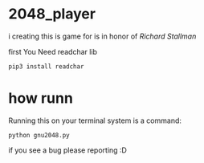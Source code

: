 # 2048_player

i creating this is game for is in honor of *Richard Stallman*

first You Need readchar lib

```
pip3 install readchar
```

how runn
========

Running this on your terminal system is a command:

```
python gnu2048.py
```

if you see a bug please reporting :D
